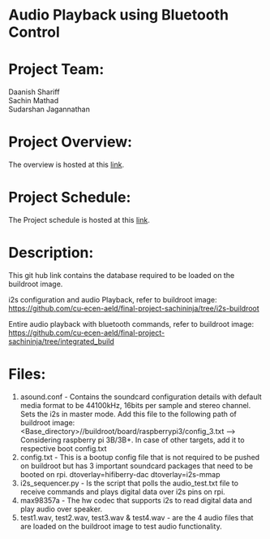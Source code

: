 # Audio Playback using Bluetooth Control

# Project Team:
Daanish Shariff \
Sachin Mathad \
Sudarshan Jagannathan 

# Project Overview:
The overview is hosted at this [link](https://github.com/sachininja/final-project-SachinMathad/wiki/Project-Overview).

# Project Schedule:
The Project schedule is hosted at this [link](https://github.com/users/sachininja/projects/1/views/1?groupedBy%5BcolumnId%5D=39014094).


# Description:
This git hub link contains the database required to be loaded on the buildroot image.

i2s configuration and audio Playback, refer to buildroot image:
https://github.com/cu-ecen-aeld/final-project-sachininja/tree/i2s-buildroot

Entire audio playback with bluetooth commands, refer to buildroot image:
https://github.com/cu-ecen-aeld/final-project-sachininja/tree/integrated_build

# Files:
1. asound.conf - Contains the soundcard configuration details with default media format to be 44100kHz, 16bits per sample and stereo channel. Sets the i2s in master mode.
Add this file to the following path of buildroot image:
<Base_directory>//buildroot/board/raspberrypi3/config_3.txt --> Considering raspberry pi 3B/3B+. In case of other targets, add it to respective boot config.txt
2. config.txt - This is a bootup config file that is not required to be pushed on buildroot but has 3 important soundcard packages that need to be booted on rpi.
dtoverlay=hifiberry-dac
dtoverlay=i2s-mmap
3. i2s_sequencer.py - Is the script that polls the audio_test.txt file to receive commands and plays digital data over i2s pins on rpi.
4. max98357a - The hw codec that supports i2s to read digital data and play audio over speaker.
5. test1.wav, test2.wav, test3.wav & test4.wav - are the 4 audio files that are loaded on the buildroot image to test audio functionality.